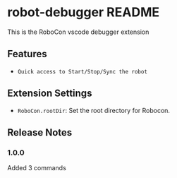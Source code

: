 # robot-debugger README

This is the RoboCon vscode debugger extension

## Features
* `Quick access to Start/Stop/Sync the robot`

## Extension Settings
* `RoboCon.rootDir`: Set the root directory for Robocon.

## Release Notes

### 1.0.0

Added 3 commands